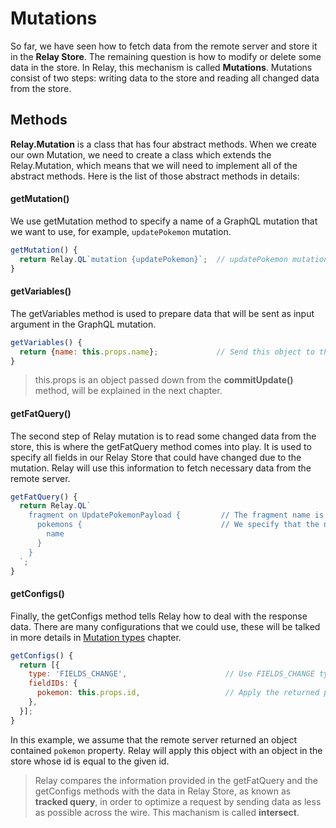 # Mutations

So far, we have seen how to fetch data from the remote server and store it in the **Relay Store**. The remaining question is how to modify or delete some data in the store. In Relay, this mechanism is called **Mutations**.  Mutations consist of two steps: writing data to the store and reading all changed data from the store.

## Methods

**Relay.Mutation**  is a class that has four abstract methods. When we create our own Mutation, we need to create a class which extends the Relay.Mutation, which means that we will need to implement all of the abstract methods. Here is the list of those abstract methods in details:

#### getMutation()

We use getMutation method to specify a name of a GraphQL mutation that we want to use, for example, `updatePokemon` mutation.

```javascript
getMutation() {
  return Relay.QL`mutation {updatePokemon}`;  // updatePokemon mutation defined in our GraphQL will be used
}
```

#### getVariables()

The getVariables method is used to prepare data that will be sent as input argument in the GraphQL mutation.

```javascript
getVariables() {
  return {name: this.props.name};             // Send this object to the back-end
}
```

> this.props is an object passed down from the **commitUpdate()** method, will be explained in the next chapter.

#### getFatQuery()

The second step of Relay mutation is to read some changed data from the store, this is where the getFatQuery method comes into play. It is used to specify all fields in our Relay Store that could have changed due to the mutation. Relay will use this information to fetch necessary data from the remote server.

```javascript
getFatQuery() {
  return Relay.QL`
    fragment on UpdatePokemonPayload {         // The fragment name is the same as the mutation name + Payload
      pokemons {                               // We specify that the name of Pokemons might change
        name
      }
    }
  `;
}
```

#### getConfigs()

Finally, the getConfigs method tells Relay how to deal with the response data. There are many configurations that we could use, these will be talked in more details in [Mutation types](mutation-types.md) chapter.

```javascript
getConfigs() {
  return [{
    type: 'FIELDS_CHANGE',                      // Use FIELDS_CHANGE type, will be explained in the next chapter 
    fieldIDs: {
      pokemon: this.props.id,                   // Apply the returned pokemon feild with the given id
    },
  }];
}
```

In this example, we assume that the remote server returned an object contained `pokemon` property. Relay will apply this object with an object in the store whose id is equal to the given id.

> Relay compares the information provided in the getFatQuery and the getConfigs methods with the data in Relay Store, as known as **tracked query**, in order to optimize a request by sending data as less as possible across the wire. This machanism is called **intersect**.  
